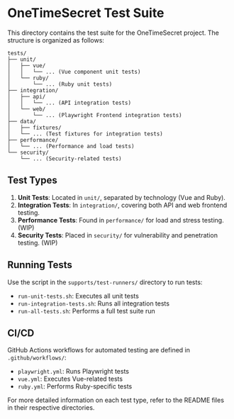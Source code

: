 
# OneTimeSecret Test Suite

This directory contains the test suite for the OneTimeSecret project. The structure is organized as follows:

```plaintext
tests/
├── unit/
│   ├── vue/
│   │   └── ... (Vue component unit tests)
│   └── ruby/
│       └── ... (Ruby unit tests)
├── integration/
│   ├── api/
│   │   └── ... (API integration tests)
│   └── web/
│       └── ... (Playwright Frontend integration tests)
├── data/
│   ├── fixtures/
│   └── ... (Test fixtures for integration tests)
├── performance/
│   └── ... (Performance and load tests)
└── security/
    └── ... (Security-related tests)
```

## Test Types

1. **Unit Tests**: Located in `unit/`, separated by technology (Vue and Ruby).
2. **Integration Tests**: In `integration/`, covering both API and web frontend testing.
3. **Performance Tests**: Found in `performance/` for load and stress testing. (WIP)
4. **Security Tests**: Placed in `security/` for vulnerability and penetration testing. (WIP)

## Running Tests

Use the script in the `supports/test-runners/` directory to run tests:

- `run-unit-tests.sh`: Executes all unit tests
- `run-integration-tests.sh`: Runs all integration tests
- `run-all-tests.sh`: Performs a full test suite run

## CI/CD

GitHub Actions workflows for automated testing are defined in `.github/workflows/`:

- `playwright.yml`: Runs Playwright tests
- `vue.yml`: Executes Vue-related tests
- `ruby.yml`: Performs Ruby-specific tests

For more detailed information on each test type, refer to the README files in their respective directories.
